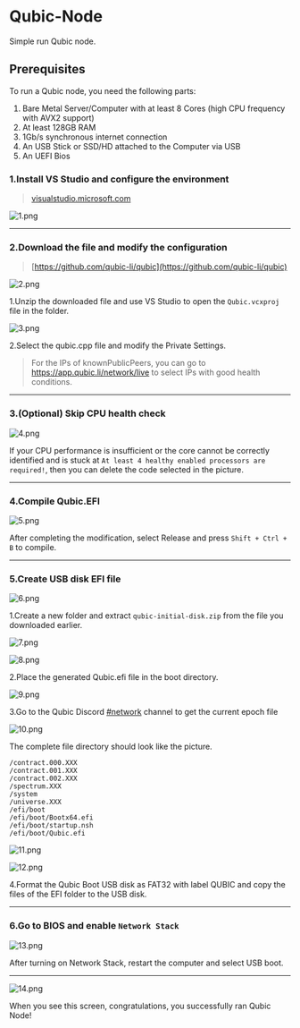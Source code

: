 # Qubic-Node

Simple run Qubic node.

## Prerequisites

To run a Qubic node, you need the following parts:

1. Bare Metal Server/Computer with at least 8 Cores (high CPU frequency with AVX2 support)
2. At least 128GB RAM
3. 1Gb/s synchronous internet connection
4. An USB Stick or SSD/HD attached to the Computer via USB
5. An UEFI Bios

### 1.Install VS Studio and configure the environment

> [visualstudio.microsoft.com](https://visualstudio.microsoft.com/)

![1.png](https://github.com/XARKUR/Qubic/blob/main/img/1.png?raw=true)

***

### 2.Download the file and modify the configuration

> [https://github.com/qubic-li/qubic](https://github.com/qubic-li/qubic)

![2.png](https://github.com/XARKUR/Qubic/blob/main/img/2.png?raw=true)

1.Unzip the downloaded file and use VS Studio to open the `Qubic.vcxproj` file in the folder.



![3.png](https://github.com/XARKUR/Qubic/blob/main/img/3.png?raw=true)

2.Select the qubic.cpp file and modify the Private Settings. 

> For the IPs of knownPublicPeers, you can go to https://app.qubic.li/network/live to select IPs with good health conditions.

***

### 3.(Optional) Skip CPU health check

![4.png](https://github.com/XARKUR/Qubic/blob/main/img/4.png?raw=true)

If your CPU performance is insufficient or the core cannot be correctly identified and is stuck at `At least 4 healthy enabled processors are required!`, then you can delete the code selected in the picture.

***

### 4.Compile Qubic.EFI

![5.png](https://github.com/XARKUR/Qubic/blob/main/img/5.png?raw=true)

After completing the modification, select Release and press `Shift + Ctrl + B` to compile.

***

### 5.Create USB disk EFI file

![6.png](https://github.com/XARKUR/Qubic/blob/main/img/6.png?raw=true)

1.Create a new folder and extract `qubic-initial-disk.zip` from the file you downloaded earlier.



![7.png](https://github.com/XARKUR/Qubic/blob/main/img/7.png?raw=true)

![8.png](https://github.com/XARKUR/Qubic/blob/main/img/8.png?raw=true)

2.Place the generated Qubic.efi file in the boot directory.



![9.png](https://github.com/XARKUR/Qubic/blob/main/img/9.png?raw=true)

3.Go to the Qubic Discord [#network](https://discord.com/channels/768887649540243497/768890555564163092) channel to get the current epoch file



![10.png](https://github.com/XARKUR/Qubic/blob/main/img/10.png?raw=true)

The complete file directory should look like the picture.

```
/contract.000.XXX
/contract.001.XXX
/contract.002.XXX
/spectrum.XXX
/system
/universe.XXX
/efi/boot
/efi/boot/Bootx64.efi
/efi/boot/startup.nsh
/efi/boot/Qubic.efi
```



![11.png](https://github.com/XARKUR/Qubic/blob/main/img/11.png?raw=true)

![12.png](https://github.com/XARKUR/Qubic/blob/main/img/12.png?raw=true)

4.Format the Qubic Boot USB disk as FAT32 with label QUBIC and copy the files of the EFI folder to the USB disk.

***

### 6.Go to BIOS and enable `Network Stack`

![13.png](https://github.com/XARKUR/Qubic/blob/main/img/13.png?raw=true)

After turning on Network Stack, restart the computer and select USB boot.

***

![14.png](https://github.com/XARKUR/Qubic/blob/main/img/14.png?raw=true)

When you see this screen, congratulations, you successfully ran Qubic Node!
